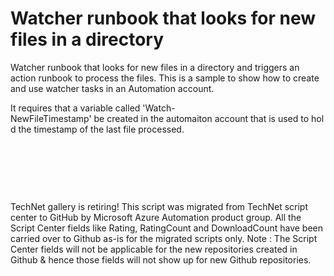 ﻿Watcher runbook that looks for new files in a directory
=======================================================

            

Watcher runbook that looks for new files in a directory and triggers an action runbook to process the files. This is a sample to show how to create and use watcher tasks in an Automation account.


It requires that a variable called 'Watch-NewFileTimestamp' be created in the automaiton account that is used to hold the timestamp of the last file processed. 


 


 

 

        
    
TechNet gallery is retiring! This script was migrated from TechNet script center to GitHub by Microsoft Azure Automation product group. All the Script Center fields like Rating, RatingCount and DownloadCount have been carried over to Github as-is for the migrated scripts only. Note : The Script Center fields will not be applicable for the new repositories created in Github & hence those fields will not show up for new Github repositories.
